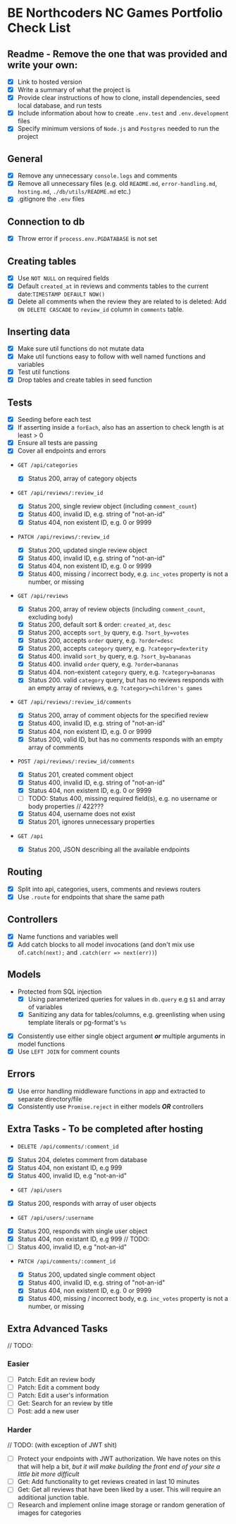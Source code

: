 # BE Northcoders NC Games Portfolio Check List

## Readme - Remove the one that was provided and write your own:

- [x] Link to hosted version
- [x] Write a summary of what the project is
- [x] Provide clear instructions of how to clone, install dependencies, seed local database, and run tests
- [x] Include information about how to create `.env.test` and `.env.development` files
- [x] Specify minimum versions of `Node.js` and `Postgres` needed to run the project

## General

- [x] Remove any unnecessary `console.logs` and comments
- [x] Remove all unnecessary files (e.g. old `README.md`, `error-handling.md`, `hosting.md`, `./db/utils/README.md` etc.)
- [x] .gitignore the `.env` files

## Connection to db

- [x] Throw error if `process.env.PGDATABASE` is not set

## Creating tables

- [x] Use `NOT NULL` on required fields
- [x] Default `created_at` in reviews and comments tables to the current date:`TIMESTAMP DEFAULT NOW()`
- [x] Delete all comments when the review they are related to is deleted: Add `ON DELETE CASCADE` to `review_id` column in `comments` table.

## Inserting data

- [x] Make sure util functions do not mutate data
- [x] Make util functions easy to follow with well named functions and variables
- [x] Test util functions
- [x] Drop tables and create tables in seed function

## Tests

- [x] Seeding before each test
- [x] If asserting inside a `forEach`, also has an assertion to check length is at least > 0
- [x] Ensure all tests are passing
- [x] Cover all endpoints and errors

- `GET /api/categories`

  - [x] Status 200, array of category objects

- `GET /api/reviews/:review_id`

  - [x] Status 200, single review object (including `comment_count`)
  - [x] Status 400, invalid ID, e.g. string of "not-an-id"
  - [x] Status 404, non existent ID, e.g. 0 or 9999

- `PATCH /api/reviews/:review_id`

  - [x] Status 200, updated single review object
  - [x] Status 400, invalid ID, e.g. string of "not-an-id"
  - [x] Status 404, non existent ID, e.g. 0 or 9999
  - [x] Status 400, missing / incorrect body, e.g. `inc_votes` property is not a number, or missing

- `GET /api/reviews`

  - [x] Status 200, array of review objects (including `comment_count`, excluding `body`)
  - [x] Status 200, default sort & order: `created_at`, `desc`
  - [x] Status 200, accepts `sort_by` query, e.g. `?sort_by=votes`
  - [x] Status 200, accepts `order` query, e.g. `?order=desc`
  - [x] Status 200, accepts `category` query, e.g. `?category=dexterity`
  - [x] Status 400. invalid `sort_by` query, e.g. `?sort_by=bananas`
  - [x] Status 400. invalid `order` query, e.g. `?order=bananas`
  - [x] Status 404. non-existent `category` query, e.g. `?category=bananas`
  - [x] Status 200. valid `category` query, but has no reviews responds with an empty array of reviews, e.g. `?category=children's games`

- `GET /api/reviews/:review_id/comments`

  - [x] Status 200, array of comment objects for the specified review
  - [x] Status 400, invalid ID, e.g. string of "not-an-id"
  - [x] Status 404, non existent ID, e.g. 0 or 9999
  - [x] Status 200, valid ID, but has no comments responds with an empty array of comments

- `POST /api/reviews/:review_id/comments`

  - [x] Status 201, created comment object
  - [x] Status 400, invalid ID, e.g. string of "not-an-id"
  - [x] Status 404, non existent ID, e.g. 0 or 9999
  - [ ] TODO: Status 400, missing required field(s), e.g. no username or body properties // 422???
  - [x] Status 404, username does not exist
  - [x] Status 201, ignores unnecessary properties

- `GET /api`

  - [x] Status 200, JSON describing all the available endpoints

## Routing

- [x] Split into api, categories, users, comments and reviews routers
- [x] Use `.route` for endpoints that share the same path

## Controllers

- [x] Name functions and variables well
- [x] Add catch blocks to all model invocations (and don't mix use of`.catch(next);` and `.catch(err => next(err))`)

## Models

- Protected from SQL injection
  - [x] Using parameterized queries for values in `db.query` e.g `$1` and array of variables
  - [x] Sanitizing any data for tables/columns, e.g. greenlisting when using template literals or pg-format's `%s`
- [x] Consistently use either single object argument _**or**_ multiple arguments in model functions
- [x] Use `LEFT JOIN` for comment counts

## Errors

- [x] Use error handling middleware functions in app and extracted to separate directory/file
- [x] Consistently use `Promise.reject` in either models _**OR**_ controllers

## Extra Tasks - To be completed after hosting

- `DELETE /api/comments/:comment_id`

- [x] Status 204, deletes comment from database
- [x] Status 404, non existant ID, e.g 999
- [x] Status 400, invalid ID, e.g "not-an-id"

- `GET /api/users`

- [x] Status 200, responds with array of user objects

- `GET /api/users/:username`

- [x] Status 200, responds with single user object
- [x] Status 404, non existant ID, e.g 999
// TODO:
- [ ] Status 400, invalid ID, e.g "not-an-id"

- `PATCH /api/comments/:comment_id`

  - [x] Status 200, updated single comment object
  - [x] Status 400, invalid ID, e.g. string of "not-an-id"
  - [x] Status 404, non existent ID, e.g. 0 or 9999
  - [x] Status 400, missing / incorrect body, e.g. `inc_votes` property is not a number, or missing

## Extra Advanced Tasks

// TODO:

### Easier

- [ ] Patch: Edit an review body
- [ ] Patch: Edit a comment body
- [ ] Patch: Edit a user's information
- [ ] Get: Search for an review by title
- [ ] Post: add a new user

### Harder

// TODO: (with exception of JWT shit)

- [ ] Protect your endpoints with JWT authorization. We have notes on this that will help a bit, _but it will make building the front end of your site a little bit more difficult_
- [ ] Get: Add functionality to get reviews created in last 10 minutes
- [ ] Get: Get all reviews that have been liked by a user. This will require an additional junction table.
- [ ] Research and implement online image storage or random generation of images for categories

